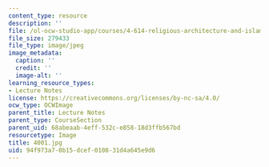 ```yaml
---
content_type: resource
description: ''
file: /ol-ocw-studio-app/courses/4-614-religious-architecture-and-islamic-cultures-fall-2002/94f973a70b15dcef010831d4a645e9d6_4001.jpg
file_size: 279433
file_type: image/jpeg
image_metadata:
  caption: ''
  credit: ''
  image-alt: ''
learning_resource_types:
- Lecture Notes
license: https://creativecommons.org/licenses/by-nc-sa/4.0/
ocw_type: OCWImage
parent_title: Lecture Notes
parent_type: CourseSection
parent_uid: 68abeaab-4eff-532c-e858-18d3ffb567bd
resourcetype: Image
title: 4001.jpg
uid: 94f973a7-0b15-dcef-0108-31d4a645e9d6
---
```

